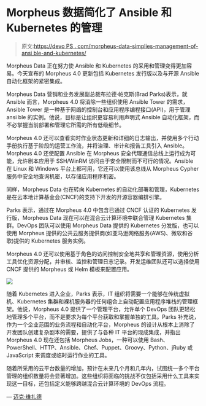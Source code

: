 # Morpheus 数据简化了 Ansible 和 Kubernetes 的管理

> 原文:[https://devo PS . com/morpheus-data-simplies-management-of-ansi ble-and-kubernetes/](https://devops.com/morpheus-data-simplifies-management-of-ansible-and-kubernetes/)

Morpheus Data 正在努力使 Ansible 和 Kubernetes 的采用和管理变得更加容易。今天宣布的 Morpheus 4.0 更新包括 Kubernetes 发行版以及与开源 Ansible 自动化框架的紧密集成。

Morpheus Data 营销和业务发展副总裁布拉德·帕克斯(Brad Parks)表示，就 Ansible 而言，Morpheus 4.0 将消除一些组织使用 Ansible Tower 的需求，Ansible Tower 是一种基于网络的控制台和应用程序编程接口(API)，用于管理 ansi ble 的实例。他说，目标是让组织更容易利用声明式 Ansible 自动化框架，而不必掌握当前部署和管理它所需的所有低级细节。

Morpheus 4.0 还可以查看实时作业状态更新和详细的日志输出，并使用多个行动手册执行基于阶段的运营工作流，并将治理、审计和报告工具引入 Ansible。Morpheus 4.0 还使配置 Ansible 在 Morpheus 安全代理通信总线上运行成为可能，允许剧本应用于 SSH/WinRM 访问由于安全限制而不可行的情况。Ansible 在 Linux 和 Windows 平台上都可用，它还可以使用该总线从 Morpheus Cypher 服务中安全地查询机密，以存储应用程序机密。

同样，Morpheus Data 也在转向 Kubernetes 的自动化部署和管理，Kubernetes 是在云本地计算基金会(CNCF)的支持下开发的开源容器编排引擎。

Parks 表示，通过在 Morpheus 4.0 中包含已通过 CNCF 认证的 Kubernetes 发行版，Morpheus Data 现在可以在混合云计算环境中联合管理 Kubernetes 集群。DevOps 团队可以使用 Morpheus Data 提供的 Kubernetes 分发版，也可以使用 Morpheus 提供的公共云服务提供商(如亚马逊网络服务(AWS)、微软和谷歌)提供的 Kubernetes 服务实例。

Morpheus 4.0 还可以使用基于角色的访问控制安全地共享和管理资源，使用分析工具优化资源分配，并审核、监控和管理日志记录。开发运维团队还可以选择使用 CNCF 提供的 Morpheus 或 Helm 模板来配置应用。

![](../Images/45914cca0368b95f30d001123c400af9.png)

随着 Kubernetes 进入企业，Parks 表示，IT 组织将需要一个能够在传统虚拟机、Kubernetes 集群和裸机服务器的任何组合上自动配置应用程序堆栈的管理框架。他说，Morpheus 4.0 提供了一个管理平台，允许单个 DevOps 团队更轻松地管理多个平台，而不是要求为每个平台获取和掌握单独的工具。Parks 补充说，作为一个企业范围的业务流程和自动化平台，Morpheus 的设计从根本上消除了开发团队创建复杂剧本的需要，提供了与各种 IT 平台的现成集成，并指出 Morpheus 4.0 现在还包括 Morpheus Jobs，一种可以使用 Bash、PowerShell、HTTP、Ansible、Chef、Puppet、Groovy、Python、jRuby 或 JavaScript 来调度或临时运行作业的工具。

随着所采用的云平台数量的增加，预计在未来几个月和几年内，试图统一多个平台管理的组织数量将会显著增加。这些组织将面临的挑战不仅包括采用什么工具来实现这一目标，还包括定义能够跨越混合云计算环境的 DevOps 流程。

— [迈克·维扎德](https://devops.com/author/mike-vizard/)